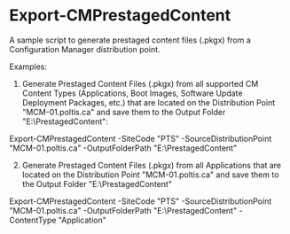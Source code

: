 # Export-CMPrestagedContent
A sample script to generate prestaged content files (.pkgx) from a Configuration Manager distribution point.

Examples:

1. Generate Prestaged Content Files (.pkgx) from all supported CM Content Types (Applications, Boot Images, Software Update Deployment Packages, etc.) that are located on the Distribution Point "MCM-01.poltis.ca" and save them to the Output Folder "E:\PrestagedContent":

  Export-CMPrestagedContent -SiteCode "PTS" -SourceDistributionPoint "MCM-01.poltis.ca" -OutputFolderPath "E:\PrestagedContent"

2. Generate Prestaged Content Files (.pkgx) from all Applications that are located on the Distribution Point "MCM-01.poltis.ca" and save them to the Output Folder "E:\PrestagedContent"

  Export-CMPrestagedContent -SiteCode "PTS" -SourceDistributionPoint "MCM-01.poltis.ca" -OutputFolderPath "E:\PrestagedContent" -ContentType "Application"
